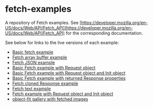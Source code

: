 # fetch-examples

A repository of Fetch examples. See [https://developer.mozilla.org/en-US/docs/Web/API/Fetch_API](https://developer.mozilla.org/en-US/docs/Web/API/Fetch_API) for the corresponding documentation.

See below for links to the live versions of each example:

- [Basic fetch example](https://mdn.github.io/dom-examples/fetch/basic-fetch/)
- [Fetch array buffer example](https://mdn.github.io/dom-examples/fetch/fetch-array-buffer/)
- [Fetch JSON example](https://mdn.github.io/dom-examples/fetch/fetch-json/)
- [Basic Fetch example with Request object](https://mdn.github.io/dom-examples/fetch/fetch-request/)
- [Basic Fetch example with Request object and Init object](https://mdn.github.io/dom-examples/fetch/fetch-request-with-init/)
- [Basic Fetch example with returned Response properties](https://mdn.github.io/dom-examples/fetch/fetch-response/)
- [Fetch cloned Response example](https://mdn.github.io/dom-examples/fetch/fetch-response-clone/)
- [Fetch text example](https://mdn.github.io/dom-examples/fetch/fetch-text/)
- [Fetch example with Request object and Init object](https://mdn.github.io/dom-examples/fetch/fetch-with-init-then-request/)
- [object-fit gallery with fetched images](https://mdn.github.io/dom-examples/fetch/object-fit-gallery-fetch/)
